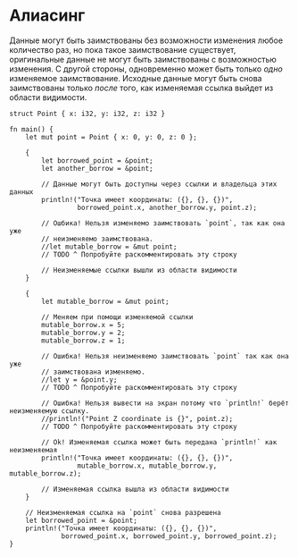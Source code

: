 # Алиасинг

Данные могут быть заимствованы без возможности изменения любое количество раз, но пока такое заимствование существует, оригинальные данные не могут быть заимствованы с возможностью изменения. С другой стороны, 
одновременно может быть только *одно* изменяемое 
заимствование. Исходные данные могут быть снова заимствованы 
только *после* того, как изменяемая ссылка выйдет из 
области видимости.

```rust,editable
struct Point { x: i32, y: i32, z: i32 }

fn main() {
    let mut point = Point { x: 0, y: 0, z: 0 };

    {
        let borrowed_point = &point;
        let another_borrow = &point;

        // Данные могут быть доступны через ссылки и владельца этих данных
        println!("Точка имеет координаты: ({}, {}, {})",
                 borrowed_point.x, another_borrow.y, point.z);

        // Ошбика! Нельзя изменяемо заимствовать `point`, так как она уже
        // неизменяемо заимствована.
        //let mutable_borrow = &mut point;
        // TODO ^ Попробуйте раскомментировать эту строку

        // Неизменяемые ссылки вышли из области видимости
    }

    {
        let mutable_borrow = &mut point;

        // Меняем при помощи изменяемой ссылки
        mutable_borrow.x = 5;
        mutable_borrow.y = 2;
        mutable_borrow.z = 1;

        // Ошибка! Нельзя неизменяемо заимствовать `point` так как она уже
        // заимствована изменяемо.
        //let y = &point.y;
        // TODO ^ Попробуйте раскомментировать эту строку

        // Ошибка! Нельзя вывести на экран потому что `println!` берёт неизменяемую ссылку.
        //println!("Point Z coordinate is {}", point.z);
        // TODO ^ Попробуйте раскомментировать эту строку

        // Ok! Изменяемая ссылка может быть передана `println!` как неизменяемая
        println!("Точка имеет координаты: ({}, {}, {})",
                 mutable_borrow.x, mutable_borrow.y, mutable_borrow.z);

        // Изменяемая ссылка вышла из области видимости
    }

    // Неизменяемая ссылка на `point` снова разрешена
    let borrowed_point = &point;
    println!("Точка имеет координаты: ({}, {}, {})",
             borrowed_point.x, borrowed_point.y, borrowed_point.z);
}
```
